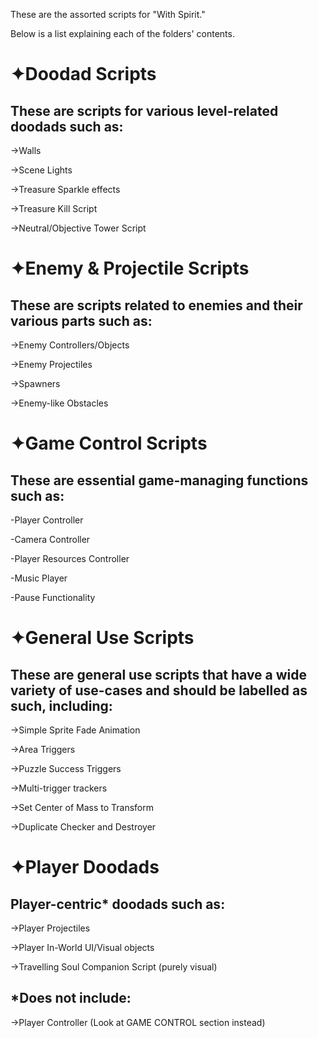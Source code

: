 These are the assorted scripts for "With Spirit."

Below is a list explaining each of the folders' contents.

# ✦Doodad Scripts
## These are scripts for various level-related doodads such as:

->Walls

->Scene Lights

->Treasure Sparkle effects

->Treasure Kill Script

->Neutral/Objective Tower Script

# ✦Enemy & Projectile Scripts
## These are scripts related to enemies and their various parts such as:

->Enemy Controllers/Objects

->Enemy Projectiles

->Spawners

->Enemy-like Obstacles



# ✦Game Control Scripts
## These are essential game-managing functions such as:

-Player Controller

-Camera Controller

-Player Resources Controller

-Music Player

-Pause Functionality



# ✦General Use Scripts
## These are general use scripts that have a wide variety of use-cases and should be labelled as such, including:

->Simple Sprite Fade Animation

->Area Triggers

->Puzzle Success Triggers

->Multi-trigger trackers

->Set Center of Mass to Transform

->Duplicate Checker and Destroyer

# ✦Player Doodads
## Player-centric* doodads such as:

->Player Projectiles

->Player In-World UI/Visual objects

->Travelling Soul Companion Script (purely visual)

## *Does not include:

->Player Controller (Look at GAME CONTROL section instead)
